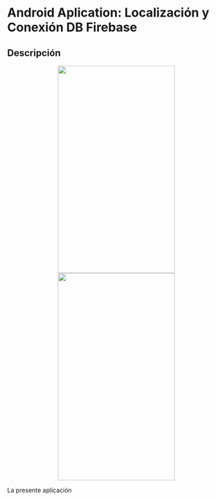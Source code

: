 Android Aplication: Localización y Conexión DB Firebase
========

## Descripción

<p align="center">
    <img src="" width="270" height="480">
    <img src="" width="270" height="480">
</p>

<p align="justify">
    La presente aplicación
</p>